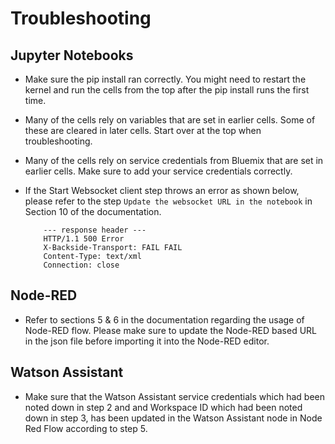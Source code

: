 Troubleshooting
===============

Jupyter Notebooks
-----------------

* Make sure the pip install ran correctly. You might need to restart the kernel and run the cells from the top after the pip install runs the first time.
* Many of the cells rely on variables that are set in earlier cells. Some of these are cleared in later cells. Start over at the top when troubleshooting.
* Many of the cells rely on service credentials from Bluemix that are set in earlier cells. Make sure to add your service credentials correctly.
* If the Start Websocket client step throws an error as shown below, please refer to the step `Update the websocket URL in the notebook` in Section 10 of the documentation.

          --- response header ---
          HTTP/1.1 500 Error
          X-Backside-Transport: FAIL FAIL
          Content-Type: text/xml
          Connection: close

Node-RED
--------

* Refer to sections 5 & 6 in the documentation regarding the usage of Node-RED flow. Please make sure to update the Node-RED based URL in the json file before importing it into the Node-RED editor.

Watson Assistant
----------------

* Make sure that the Watson Assistant service credentials which had been noted down in step 2 and and Workspace ID which had been noted down in step 3, has been updated in the Watson Assistant node in Node Red Flow according to step 5.

